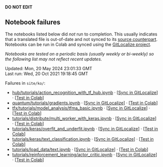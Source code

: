 __DO NOT EDIT__

## Notebook failures

The notebooks listed below did *not* run to completion. This usually indicates
that a translated file is out-of-date and not synced to its
[source counterpart](../en-snapshot/). Notebooks can be run in Colab and synced
using the [GitLocalize project](https://gitlocalize.com/tensorflow/docs-l10n).

*Notebooks are tested on a periodic basis (usually weekly or bi-weekly) so the
following list may not reflect recent updates.*

Updated: Mon, 20 May 2024 23:01:33 GMT<br/>
Last run: Wed, 20 Oct 2021 19:18:45 GMT

Failures in <code>site/ko/</code>:

* [hub/tutorials/action_recognition_with_tf_hub.ipynb](https://github.com/tensorflow/docs-l10n/blob/master/site/ko/hub/tutorials/action_recognition_with_tf_hub.ipynb) · [[Sync in GitLocalize](https://gitlocalize.com/repo/4592/ko/site/en-snapshot/hub/tutorials/action_recognition_with_tf_hub.ipynb)] · [[Test in Colab](https://colab.research.google.com/github/tensorflow/docs-l10n/blob/master/site/ko/hub/tutorials/action_recognition_with_tf_hub.ipynb)]
* [quantum/tutorials/gradients.ipynb](https://github.com/tensorflow/docs-l10n/blob/master/site/ko/quantum/tutorials/gradients.ipynb) · [[Sync in GitLocalize](https://gitlocalize.com/repo/4592/ko/site/en-snapshot/quantum/tutorials/gradients.ipynb)] · [[Test in Colab](https://colab.research.google.com/github/tensorflow/docs-l10n/blob/master/site/ko/quantum/tutorials/gradients.ipynb)]
* [tfx/tutorials/model_analysis/tfma_basic.ipynb](https://github.com/tensorflow/docs-l10n/blob/master/site/ko/tfx/tutorials/model_analysis/tfma_basic.ipynb) · [[Sync in GitLocalize](https://gitlocalize.com/repo/4592/ko/site/en-snapshot/tfx/tutorials/model_analysis/tfma_basic.ipynb)] · [[Test in Colab](https://colab.research.google.com/github/tensorflow/docs-l10n/blob/master/site/ko/tfx/tutorials/model_analysis/tfma_basic.ipynb)]
* [tutorials/distribute/multi_worker_with_keras.ipynb](https://github.com/tensorflow/docs-l10n/blob/master/site/ko/tutorials/distribute/multi_worker_with_keras.ipynb) · [[Sync in GitLocalize](https://gitlocalize.com/repo/4592/ko/site/en-snapshot/tutorials/distribute/multi_worker_with_keras.ipynb)] · [[Test in Colab](https://colab.research.google.com/github/tensorflow/docs-l10n/blob/master/site/ko/tutorials/distribute/multi_worker_with_keras.ipynb)]
* [tutorials/keras/overfit_and_underfit.ipynb](https://github.com/tensorflow/docs-l10n/blob/master/site/ko/tutorials/keras/overfit_and_underfit.ipynb) · [[Sync in GitLocalize](https://gitlocalize.com/repo/4592/ko/site/en-snapshot/tutorials/keras/overfit_and_underfit.ipynb)] · [[Test in Colab](https://colab.research.google.com/github/tensorflow/docs-l10n/blob/master/site/ko/tutorials/keras/overfit_and_underfit.ipynb)]
* [tutorials/keras/text_classification.ipynb](https://github.com/tensorflow/docs-l10n/blob/master/site/ko/tutorials/keras/text_classification.ipynb) · [[Sync in GitLocalize](https://gitlocalize.com/repo/4592/ko/site/en-snapshot/tutorials/keras/text_classification.ipynb)] · [[Test in Colab](https://colab.research.google.com/github/tensorflow/docs-l10n/blob/master/site/ko/tutorials/keras/text_classification.ipynb)]
* [tutorials/load_data/text.ipynb](https://github.com/tensorflow/docs-l10n/blob/master/site/ko/tutorials/load_data/text.ipynb) · [[Sync in GitLocalize](https://gitlocalize.com/repo/4592/ko/site/en-snapshot/tutorials/load_data/text.ipynb)] · [[Test in Colab](https://colab.research.google.com/github/tensorflow/docs-l10n/blob/master/site/ko/tutorials/load_data/text.ipynb)]
* [tutorials/reinforcement_learning/actor_critic.ipynb](https://github.com/tensorflow/docs-l10n/blob/master/site/ko/tutorials/reinforcement_learning/actor_critic.ipynb) · [[Sync in GitLocalize](https://gitlocalize.com/repo/4592/ko/site/en-snapshot/tutorials/reinforcement_learning/actor_critic.ipynb)] · [[Test in Colab](https://colab.research.google.com/github/tensorflow/docs-l10n/blob/master/site/ko/tutorials/reinforcement_learning/actor_critic.ipynb)]

